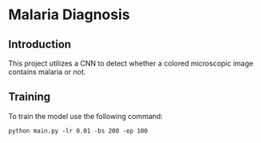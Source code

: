 # Malaria Diagnosis
## Introduction
This project utilizes a CNN to detect whether a colored microscopic image contains malaria or not.

## Training
To train the model use the following command:
```
python main.py -lr 0.01 -bs 200 -ep 100 
```

